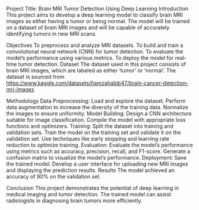 Project Title: Brain MRI Tumor Detection Using Deep Learning
Introduction
This project aims to develop a deep learning model to classify brain MRI images as either having a tumor or being normal. The model will be trained on a dataset of brain MRI images and will be capable of accurately identifying tumors in new MRI scans.

Objectives
To preprocess and analyze MRI datasets.
To build and train a convolutional neural network (CNN) for tumor detection.
To evaluate the model’s performance using various metrics.
To deploy the model for real-time tumor detection.
Dataset
The dataset used in this project consists of brain MRI images, which are labeled as either ‘tumor’ or ‘normal’. The dataset is sourced from https://www.kaggle.com/datasets/hamzahabib47/brain-cancer-detection-mri-images

Methodology
Data Preprocessing:
Load and explore the dataset.
Perform data augmentation to increase the diversity of the training data.
Normalize the images to ensure uniformity.
Model Building:
Design a CNN architecture suitable for image classification.
Compile the model with appropriate loss functions and optimizers.
Training:
Split the dataset into training and validation sets.
Train the model on the training set and validate it on the validation set.
Use techniques like early stopping and learning rate reduction to optimize training.
Evaluation:
Evaluate the model’s performance using metrics such as accuracy, precision, recall, and F1-score.
Generate a confusion matrix to visualize the model’s performance.
Deployment:
Save the trained model.
Develop a user interface for uploading new MRI images and displaying the prediction results.
Results
The model achieved an accuracy of 90% on the validation set.

Conclusion
This project demonstrates the potential of deep learning in medical imaging and tumor detection. The trained model can assist radiologists in diagnosing brain tumors more efficiently.
